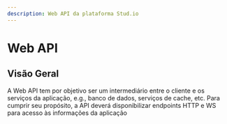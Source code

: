 ```yaml
---
description: Web API da plataforma Stud.io
---
```


# Web API

## Visão Geral

A Web API tem por objetivo ser um intermediário entre o cliente e os serviços da aplicação, e.g., banco de dados, serviços de cache, etc. Para cumprir seu propósito, a API deverá disponibilizar endpoints HTTP e WS para acesso às informações da aplicação
